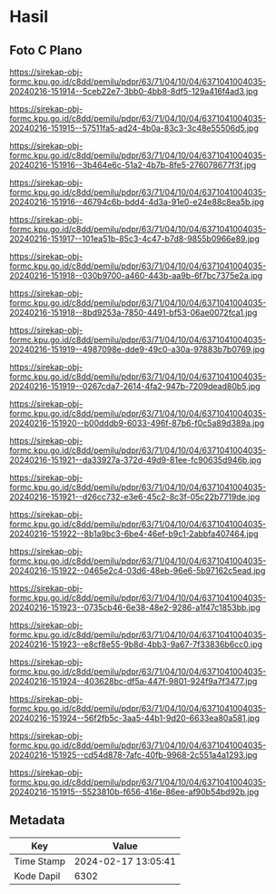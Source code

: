 # Hasil

## Foto C Plano

https://sirekap-obj-formc.kpu.go.id/c8dd/pemilu/pdpr/63/71/04/10/04/6371041004035-20240216-151914--5ceb22e7-3bb0-4bb8-8df5-129a416f4ad3.jpg

https://sirekap-obj-formc.kpu.go.id/c8dd/pemilu/pdpr/63/71/04/10/04/6371041004035-20240216-151915--57511fa5-ad24-4b0a-83c3-3c48e55506d5.jpg

https://sirekap-obj-formc.kpu.go.id/c8dd/pemilu/pdpr/63/71/04/10/04/6371041004035-20240216-151916--3b464e6c-51a2-4b7b-8fe5-276078677f3f.jpg

https://sirekap-obj-formc.kpu.go.id/c8dd/pemilu/pdpr/63/71/04/10/04/6371041004035-20240216-151916--46794c6b-bdd4-4d3a-91e0-e24e88c8ea5b.jpg

https://sirekap-obj-formc.kpu.go.id/c8dd/pemilu/pdpr/63/71/04/10/04/6371041004035-20240216-151917--101ea51b-85c3-4c47-b7d8-9855b0966e89.jpg

https://sirekap-obj-formc.kpu.go.id/c8dd/pemilu/pdpr/63/71/04/10/04/6371041004035-20240216-151918--030b9700-a460-443b-aa9b-6f7bc7375e2a.jpg

https://sirekap-obj-formc.kpu.go.id/c8dd/pemilu/pdpr/63/71/04/10/04/6371041004035-20240216-151918--8bd9253a-7850-4491-bf53-06ae0072fca1.jpg

https://sirekap-obj-formc.kpu.go.id/c8dd/pemilu/pdpr/63/71/04/10/04/6371041004035-20240216-151919--4987098e-dde9-49c0-a30a-97883b7b0769.jpg

https://sirekap-obj-formc.kpu.go.id/c8dd/pemilu/pdpr/63/71/04/10/04/6371041004035-20240216-151919--0267cda7-2614-4fa2-947b-7209dead80b5.jpg

https://sirekap-obj-formc.kpu.go.id/c8dd/pemilu/pdpr/63/71/04/10/04/6371041004035-20240216-151920--b00dddb9-6033-496f-87b6-f0c5a89d389a.jpg

https://sirekap-obj-formc.kpu.go.id/c8dd/pemilu/pdpr/63/71/04/10/04/6371041004035-20240216-151921--da33927a-372d-49d9-81ee-fc90635d946b.jpg

https://sirekap-obj-formc.kpu.go.id/c8dd/pemilu/pdpr/63/71/04/10/04/6371041004035-20240216-151921--d26cc732-e3e6-45c2-8c3f-05c22b7719de.jpg

https://sirekap-obj-formc.kpu.go.id/c8dd/pemilu/pdpr/63/71/04/10/04/6371041004035-20240216-151922--8b1a9bc3-6be4-46ef-b9c1-2abbfa407464.jpg

https://sirekap-obj-formc.kpu.go.id/c8dd/pemilu/pdpr/63/71/04/10/04/6371041004035-20240216-151922--0465e2c4-03d6-48eb-96e6-5b97162c5ead.jpg

https://sirekap-obj-formc.kpu.go.id/c8dd/pemilu/pdpr/63/71/04/10/04/6371041004035-20240216-151923--0735cb46-6e38-48e2-9286-a1f47c1853bb.jpg

https://sirekap-obj-formc.kpu.go.id/c8dd/pemilu/pdpr/63/71/04/10/04/6371041004035-20240216-151923--e8cf8e55-9b8d-4bb3-9a67-7f33836b6cc0.jpg

https://sirekap-obj-formc.kpu.go.id/c8dd/pemilu/pdpr/63/71/04/10/04/6371041004035-20240216-151924--403628bc-df5a-447f-9801-924f9a7f3477.jpg

https://sirekap-obj-formc.kpu.go.id/c8dd/pemilu/pdpr/63/71/04/10/04/6371041004035-20240216-151924--56f2fb5c-3aa5-44b1-9d20-6633ea80a581.jpg

https://sirekap-obj-formc.kpu.go.id/c8dd/pemilu/pdpr/63/71/04/10/04/6371041004035-20240216-151925--cd54d878-7afc-40fb-9968-2c551a4a1293.jpg

https://sirekap-obj-formc.kpu.go.id/c8dd/pemilu/pdpr/63/71/04/10/04/6371041004035-20240216-151915--5523810b-f656-416e-86ee-af90b54bd92b.jpg


## Metadata

| Key        | Value               |
| ---------- | ------------------- |
| Time Stamp | 2024-02-17 13:05:41 |
| Kode Dapil | 6302                |



